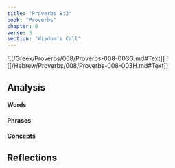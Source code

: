 ```yaml
---
title: "Proverbs 8:3"
book: "Proverbs"
chapter: 8
verse: 3
section: "Wisdom's Call"
---
```

![[/Greek/Proverbs/008/Proverbs-008-003G.md#Text]]
![[/Hebrew/Proverbs/008/Proverbs-008-003H.md#Text]]

## Analysis

#### Words

#### Phrases

#### Concepts

## Reflections

